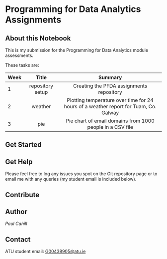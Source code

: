 # Programming for Data Analytics Assignments

## About this Notebook
This is my submission for the Programming for Data Analytics module assessments.

These tasks are:

| Week | Title | Summary |
| :--  | :---: |  :---:  |
| 1 | repository setup | Creating the PFDA assignments repository |
| 2 | weather | Plotting temperature over time for 24 hours of a weather report for Tuam, Co. Galway |
| 3 | pie | Pie chart of email domains from 1000 people in a CSV file |

## Get Started

## Get Help
Please feel free to log any issues you spot on the Git repository page or to email me with any queries (my student email is included below).

## Contribute

## Author
*Paul Cahill*

## Contact
ATU student email: G00438905@atu.ie